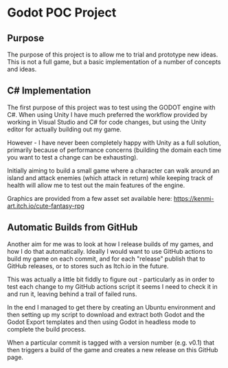 # Godot POC Project

## Purpose

The purpose of this project is to allow me to trial and prototype new ideas. This is not a full game, but a basic implementation of a 
number of concepts and ideas.

## C# Implementation

The first purpose of this project was to test using the GODOT engine with C#. When using Unity I have much preferred the workflow provided 
by working in Visual Studio and C# for code changes, but using the Unity editor for actually building out my game.

However - I have never been completely happy with Unity as a full solution, primarily because of performance concerns (building the domain
each time you want to test a change can be exhausting).

Initially aiming to build a small game where a character can walk around an island and attack enemies (which attack in return) while keeping track 
of health will allow me to test out the main features of the engine.

Graphics are provided from a few asset set available here: https://kenmi-art.itch.io/cute-fantasy-rpg

## Automatic Builds from GitHub

Another aim for me was to look at how I release builds of my games, and how I do that automatically. Ideally I would want to 
use GitHub actions to build my game on each commit, and for each "release" publish that to GitHub releases, or to stores
such as Itch.io in the future.

This was actually a little bit fiddly to figure out - particularly as in order to test each change to my GitHub actions
script it seems I need to check it in and run it, leaving behind a trail of failed runs.

In the end I managed to get there by creating an Ubuntu environment and then setting up my script to download
and extract both Godot and the Godot Export templates and then using Godot in headless mode to complete the build process.

When a particular commit is tagged with a version number (e.g. v0.1) that then triggers a build of the game and creates
a new release on this GitHub page.